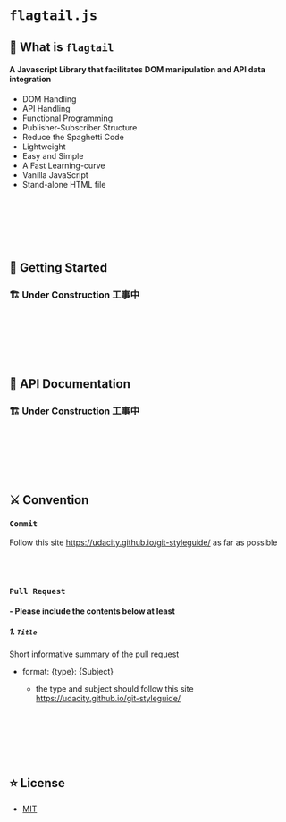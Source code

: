 # `flagtail.js`

## 🎯 What is `flagtail`

#### A Javascript Library that facilitates DOM manipulation and API data integration
 - DOM Handling
 - API Handling
 - Functional Programming
 - Publisher-Subscriber Structure
 - Reduce the Spaghetti Code
 - Lightweight
 - Easy and Simple
 - A Fast Learning-curve
 - Vanilla JavaScript
 - Stand-alone HTML file

<br><br><br><br><br>

## :flight_departure: Getting Started

### 🏗️ Under Construction 工事中

<br><br><br><br><br>
 
## 	:scroll: API Documentation

### 🏗️ Under Construction 工事中

<br><br><br><br><br>

## ⚔️ Convention

### `Commit`

Follow this site https://udacity.github.io/git-styleguide/ as far as possible

<br><br>

### `Pull Request`

#### - Please include the contents below at least

##### 1. `Title`

Short informative summary of the pull request

 - format: {type}: {Subject}

    - the type and subject should follow this site https://udacity.github.io/git-styleguide/

<br><br><br><br><br>

## ⭐ License
 - [MIT](./LICENSE)
